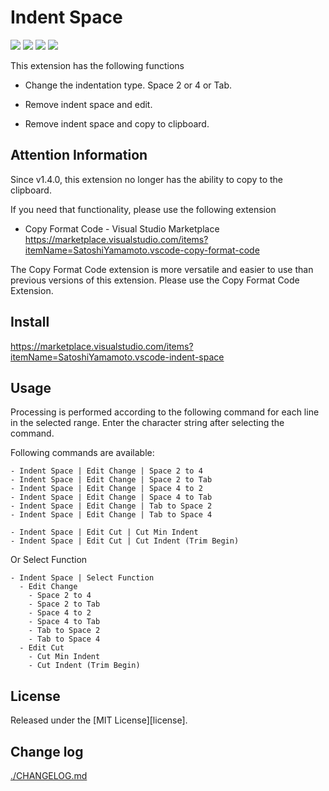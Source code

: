# Indent Space

[![](https://vsmarketplacebadges.dev/version-short/SatoshiYamamoto.vscode-indent-space.png)](https://marketplace.visualstudio.com/items?itemName=SatoshiYamamoto.vscode-indent-space)
[![](https://vsmarketplacebadges.dev/installs-short/SatoshiYamamoto.vscode-indent-space.png)](https://marketplace.visualstudio.com/items?itemName=SatoshiYamamoto.vscode-indent-space)
[![](https://vsmarketplacebadges.dev/rating-short/SatoshiYamamoto.vscode-indent-space.png)](https://marketplace.visualstudio.com/items?itemName=SatoshiYamamoto.vscode-indent-space)
[![](https://img.shields.io/github/license/standard-software/vscode-indent-space.png)](https://github.com/standard-software/vscode-indent-space/blob/main/LICENSE)

This extension has the following functions
- Change the indentation type. Space 2 or 4 or Tab.
- Remove indent space and edit.

- Remove indent space and copy to clipboard.

## Attention Information

Since v1.4.0, this extension no longer has the ability to copy to the clipboard.

If you need that functionality, please use the following extension

- Copy Format Code - Visual Studio Marketplace  
https://marketplace.visualstudio.com/items?itemName=SatoshiYamamoto.vscode-copy-format-code

The Copy Format Code extension is more versatile and easier to use than previous versions of this extension. Please use the Copy Format Code Extension.

## Install

https://marketplace.visualstudio.com/items?itemName=SatoshiYamamoto.vscode-indent-space

## Usage

Processing is performed according to the following command for each line in the selected range.
Enter the character string after selecting the command.

Following commands are available:

```
- Indent Space | Edit Change | Space 2 to 4
- Indent Space | Edit Change | Space 2 to Tab
- Indent Space | Edit Change | Space 4 to 2
- Indent Space | Edit Change | Space 4 to Tab
- Indent Space | Edit Change | Tab to Space 2
- Indent Space | Edit Change | Tab to Space 4

- Indent Space | Edit Cut | Cut Min Indent
- Indent Space | Edit Cut | Cut Indent (Trim Begin)

```

Or Select Function

```
- Indent Space | Select Function
  - Edit Change
    - Space 2 to 4
    - Space 2 to Tab
    - Space 4 to 2
    - Space 4 to Tab
    - Tab to Space 2
    - Tab to Space 4
  - Edit Cut
    - Cut Min Indent
    - Cut Indent (Trim Begin)
```

## License

Released under the [MIT License][license].

## Change log

[./CHANGELOG.md](./CHANGELOG.md)


